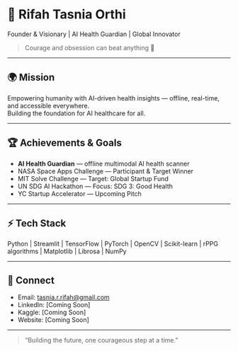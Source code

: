 # 🧠 Rifah Tasnia Orthi

Founder & Visionary | AI Health Guardian | Global Innovator

> Courage and obsession can beat anything 🚀

---

## 🌍 Mission
Empowering humanity with AI-driven health insights — offline, real-time, and accessible everywhere.  
Building the foundation for AI healthcare for all.

---

## 🏆 Achievements & Goals
- **AI Health Guardian** — offline multimodal AI health scanner  
- NASA Space Apps Challenge — Participant & Target Winner  
- MIT Solve Challenge — Target: Global Startup Fund  
- UN SDG AI Hackathon — Focus: SDG 3: Good Health  
- YC Startup Accelerator — Upcoming Pitch

---

## ⚡ Tech Stack
Python | Streamlit | TensorFlow | PyTorch | OpenCV | Scikit-learn | rPPG algorithms | Matplotlib | Librosa | NumPy

---

## 🔗 Connect
- Email: tasnia.r.rifah@gmail.com  
- LinkedIn: [Coming Soon]  
- Kaggle: [Coming Soon]  
- Website: [Coming Soon]

---

> “Building the future, one courageous step at a time.”